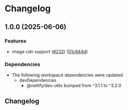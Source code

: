 # Changelog

## 1.0.0 (2025-06-06)


### Features

* image cdn support ([#232](https://github.com/netlify/primitives/issues/232)) ([01c844d](https://github.com/netlify/primitives/commit/01c844d82a27a9812be7634219d9bdc69a128985))


### Dependencies

* The following workspace dependencies were updated
  * devDependencies
    * @netlify/dev-utils bumped from ^3.1.1 to ^3.2.0

## Changelog
